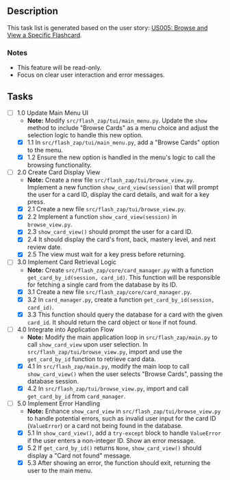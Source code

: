 ## Description

This task list is generated based on the user story: [US005: Browse and View a Specific Flashcard](./docs/user-stories/card-lifecycle-management/US005_browse_and_view_card.md).

### Notes

- This feature will be read-only.
- Focus on clear user interaction and error messages.

## Tasks

- [ ] 1.0 Update Main Menu UI
  - **Note:** Modify `src/flash_zap/tui/main_menu.py`. Update the `show` method to include "Browse Cards" as a menu choice and adjust the selection logic to handle this new option.
  - [x] 1.1 In `src/flash_zap/tui/main_menu.py`, add a "Browse Cards" option to the menu.
  - [x] 1.2 Ensure the new option is handled in the menu's logic to call the browsing functionality.
- [ ] 2.0 Create Card Display View
  - **Note:** Create a new file `src/flash_zap/tui/browse_view.py`. Implement a new function `show_card_view(session)` that will prompt the user for a card ID, display the card details, and wait for a key press.
  - [x] 2.1 Create a new file `src/flash_zap/tui/browse_view.py`.
  - [x] 2.2 Implement a function `show_card_view(session)` in `browse_view.py`.
  - [x] 2.3 `show_card_view()` should prompt the user for a card ID.
  - [x] 2.4 It should display the card's front, back, mastery level, and next review date.
  - [x] 2.5 The view must wait for a key press before returning.
- [ ] 3.0 Implement Card Retrieval Logic
  - **Note:** Create `src/flash_zap/core/card_manager.py` with a function `get_card_by_id(session, card_id)`. This function will be responsible for fetching a single card from the database by its ID.
  - [x] 3.1 Create a new file `src/flash_zap/core/card_manager.py`.
  - [x] 3.2 In `card_manager.py`, create a function `get_card_by_id(session, card_id)`.
  - [x] 3.3 This function should query the database for a card with the given `card_id`. It should return the card object or `None` if not found.
- [ ] 4.0 Integrate into Application Flow
  - **Note:** Modify the main application loop in `src/flash_zap/main.py` to call `show_card_view` upon user selection. In `src/flash_zap/tui/browse_view.py`, import and use the `get_card_by_id` function to retrieve card data.
  - [x] 4.1 In `src/flash_zap/main.py`, modify the main loop to call `show_card_view()` when the user selects "Browse Cards", passing the database session.
  - [x] 4.2 In `src/flash_zap/tui/browse_view.py`, import and call `get_card_by_id` from `card_manager`.
- [ ] 5.0 Implement Error Handling
  - **Note:** Enhance `show_card_view` in `src/flash_zap/tui/browse_view.py` to handle potential errors, such as invalid user input for the card ID (`ValueError`) or a card not being found in the database.
  - [x] 5.1 In `show_card_view()`, add a `try-except` block to handle `ValueError` if the user enters a non-integer ID. Show an error message.
  - [x] 5.2 If `get_card_by_id()` returns `None`, `show_card_view()` should display a "Card not found" message.
  - [x] 5.3 After showing an error, the function should exit, returning the user to the main menu. 